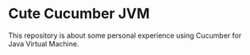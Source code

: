 # Cute Cucumber JVM

This repository is about some personal experience using Cucumber for Java Virtual Machine.
